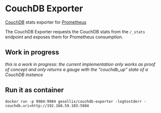 # CouchDB Exporter
[CouchDB](http://couchdb.apache.org/) stats exporter for [Prometheus](http://prometheus.io/)

The CouchDB Exporter requests the CouchDB stats from the `/_stats` endpoint and 
exposes them for Prometheus consumption.

## Work in progress

*this is a work in progress: the current implementation only works as proof of concept
and only returns a gauge with the "couchdb_up" state of a CouchDB instance*

## Run it as container

```
docker run -p 9984:9984 gesellix/couchdb-exporter -logtostderr -couchdb.uri=http://192.168.59.103:5984
```
